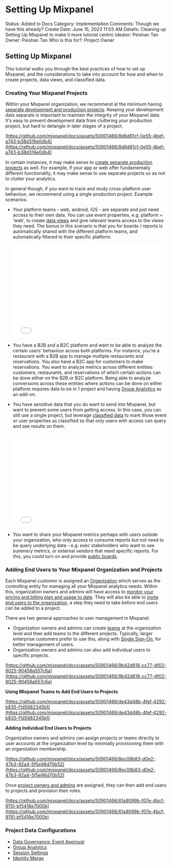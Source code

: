 # Setting Up Mixpanel

Status: Added to Docs
Category: Implementation
Comments: Though we have this already?
Create Date: June 15, 2023 11:03 AM
Details: Cleaning up Setting Up Mixpanel to make it more tutorial centric
Ideator: Peishan Tan
Owner: Peishan Tan
Who is this for?: Project Owner

## Setting Up Mixpanel

This tutorial walks you through the best practices of how to set up Mixpanel, and the considerations to take into account for how and when to create projects, data views, and classified data.

### Creating Your Mixpanel Projects

Within your Mixpanel organization, we recommend at the minimum having [separate development and production projects](notion://www.notion.so/docs/tracking/how-tos/set-up-projects). Keeping your development data separate is important to maintain the integrity of your Mixpanel data. It's easy to prevent development data from cluttering your production project, but hard to detangle in later stages of a project.

[https://github.com/mixpanel/docs/assets/50901466/8d6d81cf-0e55-4bef-a743-b38d316e0db4](https://github.com/mixpanel/docs/assets/50901466/8d6d81cf-0e55-4bef-a743-b38d316e0db4)

In certain instances, it may make sense to [create separate production projects](https://docs.mixpanel.com/docs/tracking/how-tos/set-up-projects#:~:text=Do%20your%20app%20and%20website%20offer%20fundamentally%20different%20functionality%3F) as well. For example, if your app or web offer fundamentally different functionality, it may make sense to use separate projects so as not to clutter your analytics. 

In general though, if you want to track and study cross-platform user behaviour, we recommend using a single production project. Example scenarios:

- Your platform teams - web, android, iOS - are separate and just need access to their own data. You can use event properties, e.g. platform = ‘web’, to create [data views](https://docs.mixpanel.com/docs/admin/data-governance/data-views-data-classification) and give relevant teams access to the views they need. The bonus in this scenario is that you for boards / reports is automatically shared with the different platform teams, and automatically filtered to their specific platform.
    
    <div style="position: relative; padding-bottom: 60.810810810810814%; height: 0;"><iframe src="[https://www.loom.com/embed/4ff06748cc5f4a84a4fb6f581f2b7395?sid=4408aac7-a54f-48b8-9c72-c0edf9a3babe](https://www.loom.com/embed/4ff06748cc5f4a84a4fb6f581f2b7395?sid=4408aac7-a54f-48b8-9c72-c0edf9a3babe)" frameborder="0" webkitallowfullscreen mozallowfullscreen allowfullscreen style="position: absolute; top: 0; left: 0; width: 100%; height: 100%;"></iframe></div>
    
- You have a B2B and a B2C platform and want to be able to analyze the certain users’ behaviour across both platforms. For instance, you’re a restaurant with a B2B app to manage multiple restaurants and reservations. You also have a B2C app for customers to make reservations. You want to analyze metrics across different entities: customers, restaurants, and reservations of which certain actions can be done either on the B2B or B2C platform. Being able to analyze conversions across these entities where actions can be done on either platform requires data to be in 1 project and having [Group Analytics](https://docs.mixpanel.com/docs/analysis/advanced/group-analytics) as an add-on.
- You have sensitive data that you do want to send into Mixpanel, but want to prevent some users from getting access. In this case, you can still use a single project, but leverage [classified data](https://docs.mixpanel.com/docs/admin/data-governance/data-views-data-classification#mark-properties-as-classified-data) to mark those event or user properties as classified so that only users with access can query and see results on them.
    
    <div style="position: relative; padding-bottom: 60.810810810810814%; height: 0;"><iframe src="[https://www.loom.com/embed/1182410226984fc58cdc7b26d7dcdd76?sid=d23949f6-36a8-43a7-9d58-2d834c0edc75](https://www.loom.com/embed/1182410226984fc58cdc7b26d7dcdd76?sid=d23949f6-36a8-43a7-9d58-2d834c0edc75)" frameborder="0" webkitallowfullscreen mozallowfullscreen allowfullscreen style="position: absolute; top: 0; left: 0; width: 100%; height: 100%;"></iframe></div>
    
- You want to share your Mixpanel metrics perhaps with users outside your organization, who only access to consume reports but not need to be query underlying data - e.g. exec stakeholders who want to see summery metrics, or external vendors that need specific reports. For this, you could turn on and provide [public boards](https://docs.mixpanel.com/docs/analysis/boards#public-boards).

### Adding End Users to Your Mixpanel Organization and Projects

Each Mixpanel customer is assigned an [Organization](notion://www.notion.so/docs/admin/organizations-projects/manage-organization) which serves as the controlling entity for managing all your Mixpanel analytics needs. Within this, organization owners and admins will have access to [monitor your pricing and billing plan and usage to date](notion://www.notion.so/docs/admin/organizations-projects#billing-and-plans). They will also be able to [invite end users to the organization](notion://www.notion.so/docs/admin/organizations-projects/manage-team-members#invite-users), a step they need to take before end users can be added to a project.

There are two general approaches to user management in Mixpanel. 

- Organization owners and admins can create [teams](https://docs.mixpanel.com/docs/admin/organizations-projects/manage-team-members#teams) at the organization level and then add teams to the different projects. Typically, larger enterprise customers prefer to use this, along with [Single Sign-On](https://docs.mixpanel.com/docs/admin/sso), for better management of users.
- Organization owners and admins can also add individual users to specific projects.

[https://github.com/mixpanel/docs/assets/50901466/9b42d818-cc77-4f02-9025-90456a557c6a](https://github.com/mixpanel/docs/assets/50901466/9b42d818-cc77-4f02-9025-90456a557c6a)

**Using Mixpanel Teams to Add End Users to Projects**

[https://github.com/mixpanel/docs/assets/50901466/de43d48b-4fef-4292-b835-f1d5682345b1](https://github.com/mixpanel/docs/assets/50901466/de43d48b-4fef-4292-b835-f1d5682345b1)

**Adding Individual End Users to Projects**

Organization owners and admins can assign projects or teams directly to user accounts at the organization level by minimally provisioning them with an organization membership.

[https://github.com/mixpanel/docs/assets/50901466/8ec08b83-d0e2-47b3-92a4-5f5e98d70b52](https://github.com/mixpanel/docs/assets/50901466/8ec08b83-d0e2-47b3-92a4-5f5e98d70b52)

Once [project owners and admins](https://docs.mixpanel.com/docs/admin/organizations-projects/manage-team-members#setting-a-default-role-on-a-project:~:text=as%20a%20Member.-,Project%20Roles,-A%20Project%20has) are assigned, they can then add end users to projects and provision their roles. 

[https://github.com/mixpanel/docs/assets/50901466/61a9099b-f07e-4bcf-9110-bf5418e7000b](https://github.com/mixpanel/docs/assets/50901466/61a9099b-f07e-4bcf-9110-bf5418e7000b)

### Project Data Configurations

- [Data Governance: Event Approval](https://docs.mixpanel.com/docs/admin/data-governance/event-approval)
- [Group Analytics](https://docs.mixpanel.com/docs/analysis/advanced/group-analytics)
- [Session Settings](https://docs.mixpanel.com/docs/analysis/advanced/sessions)
- [Identity Merge](https://docs.mixpanel.com/docs/tracking/how-tos/identifying-users)
